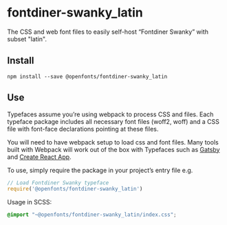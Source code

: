 
# fontdiner-swanky_latin

The CSS and web font files to easily self-host “Fontdiner Swanky” with subset "latin".

## Install

`npm install --save @openfonts/fontdiner-swanky_latin`

## Use

Typefaces assume you’re using webpack to process CSS and files. Each typeface
package includes all necessary font files (woff2, woff) and a CSS file with
font-face declarations pointing at these files.

You will need to have webpack setup to load css and font files. Many tools built
with Webpack will work out of the box with Typefaces such as [Gatsby](https://github.com/gatsbyjs/gatsby)
and [Create React App](https://github.com/facebookincubator/create-react-app).

To use, simply require the package in your project’s entry file e.g.

```javascript
// Load Fontdiner Swanky typeface
require('@openfonts/fontdiner-swanky_latin')
```

Usage in SCSS:
```scss
@import "~@openfonts/fontdiner-swanky_latin/index.css";
```
